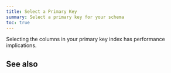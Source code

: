 ```yaml
---
title: Select a Primary Key
summary: Select a primary key for your schema
toc: true
---
```


Selecting the columns in your primary key index has performance implications.

## 



## See also


